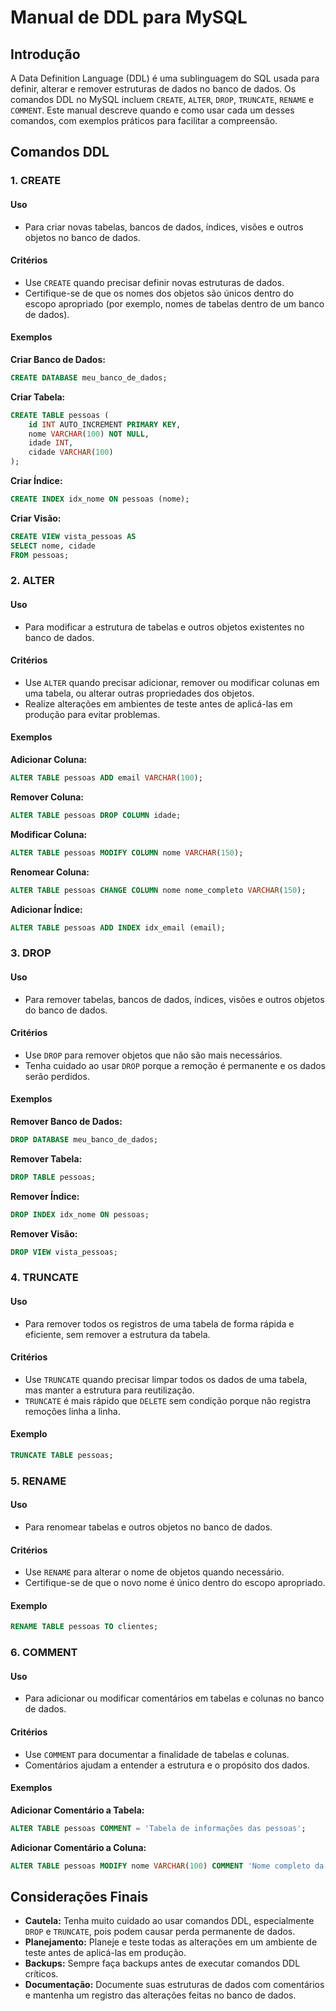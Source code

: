 # Manual de DDL para MySQL

## Introdução
A Data Definition Language (DDL) é uma sublinguagem do SQL usada para definir, alterar e remover estruturas de dados no banco de dados. Os comandos DDL no MySQL incluem `CREATE`, `ALTER`, `DROP`, `TRUNCATE`, `RENAME` e `COMMENT`. Este manual descreve quando e como usar cada um desses comandos, com exemplos práticos para facilitar a compreensão.

## Comandos DDL

### 1. CREATE
#### Uso
- Para criar novas tabelas, bancos de dados, índices, visões e outros objetos no banco de dados.

#### Critérios
- Use `CREATE` quando precisar definir novas estruturas de dados.
- Certifique-se de que os nomes dos objetos são únicos dentro do escopo apropriado (por exemplo, nomes de tabelas dentro de um banco de dados).

#### Exemplos

**Criar Banco de Dados:**
```sql
CREATE DATABASE meu_banco_de_dados;
```

**Criar Tabela:**
```sql
CREATE TABLE pessoas (
    id INT AUTO_INCREMENT PRIMARY KEY,
    nome VARCHAR(100) NOT NULL,
    idade INT,
    cidade VARCHAR(100)
);
```

**Criar Índice:**
```sql
CREATE INDEX idx_nome ON pessoas (nome);
```

**Criar Visão:**
```sql
CREATE VIEW vista_pessoas AS
SELECT nome, cidade
FROM pessoas;
```

### 2. ALTER
#### Uso
- Para modificar a estrutura de tabelas e outros objetos existentes no banco de dados.

#### Critérios
- Use `ALTER` quando precisar adicionar, remover ou modificar colunas em uma tabela, ou alterar outras propriedades dos objetos.
- Realize alterações em ambientes de teste antes de aplicá-las em produção para evitar problemas.

#### Exemplos

**Adicionar Coluna:**
```sql
ALTER TABLE pessoas ADD email VARCHAR(100);
```

**Remover Coluna:**
```sql
ALTER TABLE pessoas DROP COLUMN idade;
```

**Modificar Coluna:**
```sql
ALTER TABLE pessoas MODIFY COLUMN nome VARCHAR(150);
```

**Renomear Coluna:**
```sql
ALTER TABLE pessoas CHANGE COLUMN nome nome_completo VARCHAR(150);
```

**Adicionar Índice:**
```sql
ALTER TABLE pessoas ADD INDEX idx_email (email);
```

### 3. DROP
#### Uso
- Para remover tabelas, bancos de dados, índices, visões e outros objetos do banco de dados.

#### Critérios
- Use `DROP` para remover objetos que não são mais necessários.
- Tenha cuidado ao usar `DROP` porque a remoção é permanente e os dados serão perdidos.

#### Exemplos

**Remover Banco de Dados:**
```sql
DROP DATABASE meu_banco_de_dados;
```

**Remover Tabela:**
```sql
DROP TABLE pessoas;
```

**Remover Índice:**
```sql
DROP INDEX idx_nome ON pessoas;
```

**Remover Visão:**
```sql
DROP VIEW vista_pessoas;
```

### 4. TRUNCATE
#### Uso
- Para remover todos os registros de uma tabela de forma rápida e eficiente, sem remover a estrutura da tabela.

#### Critérios
- Use `TRUNCATE` quando precisar limpar todos os dados de uma tabela, mas manter a estrutura para reutilização.
- `TRUNCATE` é mais rápido que `DELETE` sem condição porque não registra remoções linha a linha.

#### Exemplo
```sql
TRUNCATE TABLE pessoas;
```

### 5. RENAME
#### Uso
- Para renomear tabelas e outros objetos no banco de dados.

#### Critérios
- Use `RENAME` para alterar o nome de objetos quando necessário.
- Certifique-se de que o novo nome é único dentro do escopo apropriado.

#### Exemplo
```sql
RENAME TABLE pessoas TO clientes;
```

### 6. COMMENT
#### Uso
- Para adicionar ou modificar comentários em tabelas e colunas no banco de dados.

#### Critérios
- Use `COMMENT` para documentar a finalidade de tabelas e colunas.
- Comentários ajudam a entender a estrutura e o propósito dos dados.

#### Exemplos

**Adicionar Comentário a Tabela:**
```sql
ALTER TABLE pessoas COMMENT = 'Tabela de informações das pessoas';
```

**Adicionar Comentário a Coluna:**
```sql
ALTER TABLE pessoas MODIFY nome VARCHAR(100) COMMENT 'Nome completo da pessoa';
```

## Considerações Finais

- **Cautela:** Tenha muito cuidado ao usar comandos DDL, especialmente `DROP` e `TRUNCATE`, pois podem causar perda permanente de dados.
- **Planejamento:** Planeje e teste todas as alterações em um ambiente de teste antes de aplicá-las em produção.
- **Backups:** Sempre faça backups antes de executar comandos DDL críticos.
- **Documentação:** Documente suas estruturas de dados com comentários e mantenha um registro das alterações feitas no banco de dados.
